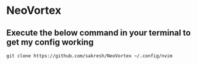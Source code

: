 # NeoVortex

## Execute the below command in your terminal to get my config working

```git clone https://github.com/sakresh/NeoVortex ~/.config/nvim```


